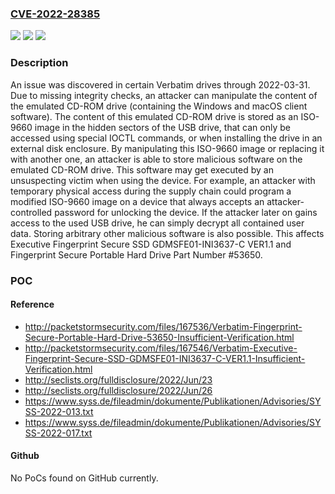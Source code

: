 ### [CVE-2022-28385](https://cve.mitre.org/cgi-bin/cvename.cgi?name=CVE-2022-28385)
![](https://img.shields.io/static/v1?label=Product&message=n%2Fa&color=blue)
![](https://img.shields.io/static/v1?label=Version&message=n%2Fa%20&color=brightgreen)
![](https://img.shields.io/static/v1?label=Vulnerability&message=n%2Fa&color=brightgreen)

### Description

An issue was discovered in certain Verbatim drives through 2022-03-31. Due to missing integrity checks, an attacker can manipulate the content of the emulated CD-ROM drive (containing the Windows and macOS client software). The content of this emulated CD-ROM drive is stored as an ISO-9660 image in the hidden sectors of the USB drive, that can only be accessed using special IOCTL commands, or when installing the drive in an external disk enclosure. By manipulating this ISO-9660 image or replacing it with another one, an attacker is able to store malicious software on the emulated CD-ROM drive. This software may get executed by an unsuspecting victim when using the device. For example, an attacker with temporary physical access during the supply chain could program a modified ISO-9660 image on a device that always accepts an attacker-controlled password for unlocking the device. If the attacker later on gains access to the used USB drive, he can simply decrypt all contained user data. Storing arbitrary other malicious software is also possible. This affects Executive Fingerprint Secure SSD GDMSFE01-INI3637-C VER1.1 and Fingerprint Secure Portable Hard Drive Part Number #53650.

### POC

#### Reference
- http://packetstormsecurity.com/files/167536/Verbatim-Fingerprint-Secure-Portable-Hard-Drive-53650-Insufficient-Verification.html
- http://packetstormsecurity.com/files/167546/Verbatim-Executive-Fingerprint-Secure-SSD-GDMSFE01-INI3637-C-VER1.1-Insufficient-Verification.html
- http://seclists.org/fulldisclosure/2022/Jun/23
- http://seclists.org/fulldisclosure/2022/Jun/26
- https://www.syss.de/fileadmin/dokumente/Publikationen/Advisories/SYSS-2022-013.txt
- https://www.syss.de/fileadmin/dokumente/Publikationen/Advisories/SYSS-2022-017.txt

#### Github
No PoCs found on GitHub currently.

